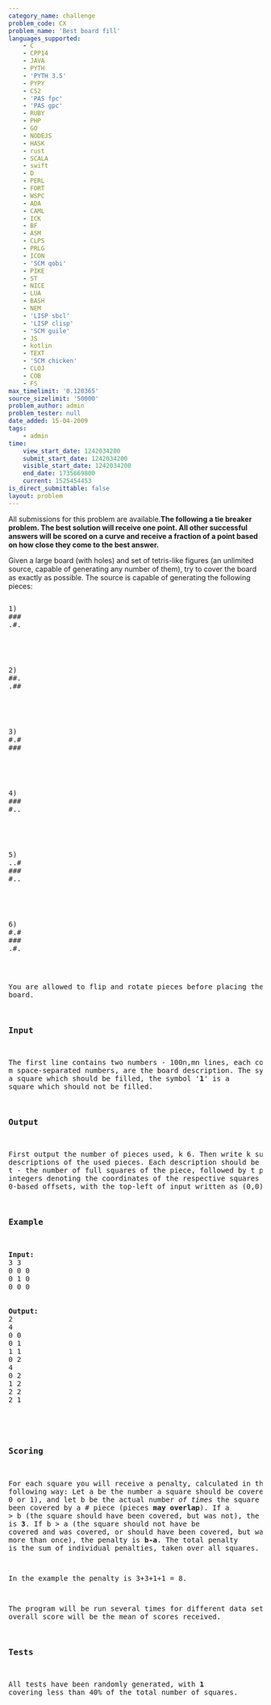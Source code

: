```yaml
---
category_name: challenge
problem_code: CX
problem_name: 'Best board fill'
languages_supported:
    - C
    - CPP14
    - JAVA
    - PYTH
    - 'PYTH 3.5'
    - PYPY
    - CS2
    - 'PAS fpc'
    - 'PAS gpc'
    - RUBY
    - PHP
    - GO
    - NODEJS
    - HASK
    - rust
    - SCALA
    - swift
    - D
    - PERL
    - FORT
    - WSPC
    - ADA
    - CAML
    - ICK
    - BF
    - ASM
    - CLPS
    - PRLG
    - ICON
    - 'SCM qobi'
    - PIKE
    - ST
    - NICE
    - LUA
    - BASH
    - NEM
    - 'LISP sbcl'
    - 'LISP clisp'
    - 'SCM guile'
    - JS
    - kotlin
    - TEXT
    - 'SCM chicken'
    - CLOJ
    - COB
    - FS
max_timelimit: '0.120365'
source_sizelimit: '50000'
problem_author: admin
problem_tester: null
date_added: 15-04-2009
tags:
    - admin
time:
    view_start_date: 1242034200
    submit_start_date: 1242034200
    visible_start_date: 1242034200
    end_date: 1735669800
    current: 1525454453
is_direct_submittable: false
layout: problem
---
```

All submissions for this problem are available.**The following a tie breaker problem. The best solution will receive one point. All other successful answers will be scored on a curve and receive a fraction of a point based on how close they come to the best answer.**

Given a large board (with holes) and set of tetris-like figures (an unlimited source, capable of generating any number of them), try to cover the board as exactly as possible. The source is capable of generating the following pieces:

<pre><pre style="font-family: monospace">
1)
###
.#.
</pre>
<pre><pre style="font-family: monospace">
2)
##.
.##
</pre>
<pre><pre style="font-family: monospace">
3)
#.#
###
</pre>
<pre><pre style="font-family: monospace">
4)
###
#..
</pre>
<pre><pre style="font-family: monospace">
5)
..#
###
#..
</pre>
<pre><pre style="font-family: monospace">
6)
#.#
###
.#.
</pre>

You are allowed to flip and rotate pieces before placing them on the board.

### Input

The first line contains two numbers - 100n,mn lines, each containing m space-separated numbers, are the board description. The symbol '0' is a square which should be filled, the symbol '**1**' is a square which should not be filled.

### Output

First output the number of pieces used, k 6. Then write k successive descriptions of the used pieces. Each description should be of the form: t - the number of full squares of the piece, followed by t pairs of integers denoting the coordinates of the respective squares (using 0-based offsets, with the top-left of input written as (0,0) ).

### Example

<pre>
<b>Input:</b>
3 3
0 0 0
0 1 0
0 0 0


<b>Output:</b>
2
4
0 0
0 1
1 1
0 2
4
0 2
1 2
2 2
2 1

</pre>
### Scoring

For each square you will receive a penalty, calculated in the following way: Let a be the number a square should be covered by (either 0 or 1), and let b be the actual number *of times* the square has been covered by a # piece (pieces **may overlap**). If a &gt; b (the square should have been covered, but was not), the penalty is **3**. If b &gt; a (the square should not have be covered and was covered, or should have been covered, but was covered more than once), the penalty is **b-a**. The total penalty is the sum of individual penalties, taken over all squares.

In the example the penalty is 3+3+1+1 = 8.

The program will be run several times for different data sets and the overall score will be the mean of scores received.

### Tests

All tests have been randomly generated, with **1** covering less than 40% of the total number of squares.
